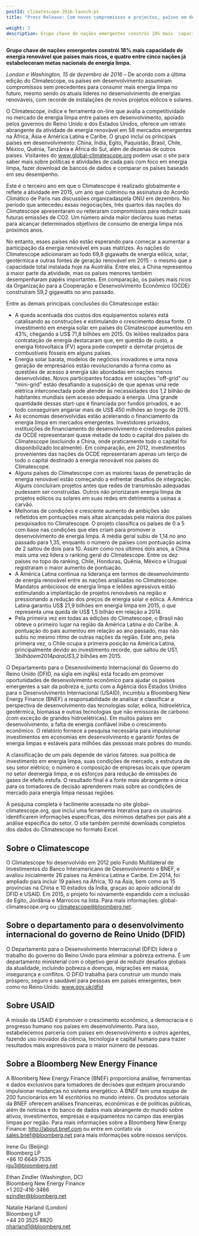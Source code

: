```yaml
---
postId: climatescope-2016-launch-pt
title: "Press Release: Com novos compromissos e projectos, países em desenvolvimento assumem a liderança global de energia limpa"

weight: 3
description: Grupo chave de nações emergentes constrói 18% mais  capacidade de energia renovável que países mais ricos, e quatro entre cinco nações já estabeleceram metas nacionais de energia limpa
---
```

__Grupo chave de nações emergentes constrói 18% mais  capacidade de energia renovável que países mais ricos, e quatro entre cinco nações já estabeleceram metas nacionais de energia limpa.__

_London e Washington, 15 de dezembro de 2016_ – De acordo com a última edição do Climatescope, os países em desenvolvimento assumiram compromissos sem precedentes para consumir mais energia limpa no futuro, mesmo sendo os atuais líderes no desenvolvimento de energias renováveis, com recorde de instalações de novos projetos eólicos e solares.

O Climatescope, índice e ferramenta on-line que avalia a competitividade no mercado de energia limpa entre países em desenvolvimento, apoiado pelos governos do Reino Unido e dos Estados Unidos, oferece um retrato abrangente da atividade de energia renovável em 58 mercados emergentes na África, Ásia e América Latina e Caribe. O grupo inclui os principais países em desenvolvimento: China, Índia, Egito, Paquistão, Brasil, Chile, México, Quênia, Tanzânia e África do Sul, além de dezenas de outros países. Visitantes do www.global-climatescope.org podem usar o site para saber mais sobre políticas e atividades de cada país com foco em energia limpa, fazer download de bancos de dados  e comparar os países baseado em seu desempenho.

Este é o terceiro ano em que o Climatescope é realizado globalmente e reflete a atividade em 2015, um ano que culminou na assinatura do Acordo Climático de Paris nas discussões organizadaspela ONU em dezembro. No período que antecedeu essas negociações, três quartos das nações do Climatescope apresentaram ou reiteraram compromissos para reduzir suas futuras emissões de CO2. Um número ainda maior declarou suas metas para alcançar determinados objetivos de consumo de energia limpa nos próximos anos.

No entanto, esses países não estão esperando para começar a aumentar a participação da energia renovável em suas matrizes. As nações do Climatescope  adicionaram ao todo 69,8 gigawatts de energia eólica, solar, geotérmica e outras fontes de geração renovável em 2015 - o mesmo que a capacidade total instalada hoje na Austrália. Entre eles, a China representou a maior parte da atividade, mas os países menores também desempenharam papéis importantes. Em comparação, os países mais ricos da Organização para a Cooperação e Desenvolvimento Econômico (OCDE) construíram 59,2 gigawatts no ano passado.

Entre as demais principais conclusões do Climatescope estão:

- A queda acentuada dos custos dos equipamentos solares está catalisando as construções e estimulando o crescimento dessa fonte. O investimento em energia solar em países do Climatescope aumentou em 43%, chegando a US$ 71,8 bilhões em 2015. Os leilões realizados para contratação de energia destacaram que, em questão de custo, a energia fotovoltaica (FV) agora pode competir e derrotar projetos de combustíveis fósseis em alguns países.
- Energia solar barata, modelos de negócios inovadores e uma nova geração de empresários estão revolucionando a forma como as questões de acesso à energia são abordadas em nações menos desenvolvidas. Novos participantes focados em soluções "off-grid" ou "mini-grid" estão desafiando a suposição de que apenas uma rede elétrica interconectada pode atender às necessidades dos 1,2 bilhão de habitantes mundiais sem acesso adequado à energia. Uma grande quantidade dessas start-ups é financiada por fundos privados, e ao todo conseguiram angariar mais de US$ 450 milhões ao longo de 2015.
- As economias desenvolvidas estão acelerando o financiamento da energia limpa em mercados emergentes. Investidores privados, instituições de financiamento do desenvolvimento e credoresdos países da OCDE representaram quase metade de todo o capital dos países do Climatescope (excluindo a China, onde praticamente todo o capital foi disponibilizado localmente). Em comparação, em 2012, investimentos provenientes das nações da OCDE representaram apenas um terço de todo o capital destinado à energia renovável nos países do Climatescope.
- Alguns países do Climatescope com as maiores taxas de penetração de energia renovável estão começando a enfrentar desafios de integração. Alguns concluíram projetos antes que redes de transmissão adequadas pudessem ser construídas. Outros não priorizaram energia limpa de projetos eólicos ou solares em suas redes em detrimento a usinas a carvão.
- Melhorias de condições e  crescente aumento de ambições  são refletidos em pontuações mais altas alcançadas pela maioria dos países pesquisados no  Climatescope. O projeto classifica os países de 0 a 5 com base nas condições que eles criam para promover o desenvolvimento de energia limpa. A média geral subiu de 1,14 no ano passado para 1,35, enquanto o número de países com pontuação acima de 2 saltou de dois para 10. Assim como nos últimos dois anos, a China mais uma vez lidera o ranking geral do Climatescope. Entre os dez países no topo do ranking, Chile, Honduras, Quênia, México e Uruguai registraram o maior aumento de pontuação.
- A América Latina continua na liderança em termos de desenvolvimento de energia renovável entre as nações analisadas no Climatescope. Mandatos ambiciosos de energia limpa e leilões agressivos estão estimulando a implantação de projetos renováveis na região e pressionando a redução dos preços de energia solar e eólica. A América Latina garantiu US$ 21,9 bilhões em energia limpa em 2015, o que representa uma queda de US$ 1,5 bilhão em relação a 2014.
- Pela primeira vez em todas as edições do Climatescope, o Brasil não obteve o primeiro lugar na região da América Latina e do Caribe. A pontuação do país aumentou em relação ao ano passado, mas não subiu no mesmo ritmo de outras nações da região. Este ano, pela primeira vez, o Chile ocupa a primeira posição na América Latina, principalmente devido ao investimento recorde, que saltou de US$1,3 bilhão em 2014 para US$3,2 bilhões em 2015.

O Departamento para o Desenvolvimento Internacional do Governo do Reino Unido (DFID, na sigla em inglês) está focado em promover oportunidades de desenvolvimento econômico para ajudar os países emergentes a sair da pobreza e, junto com a Agência dos Estados Unidos para o Desenvolvimento Internacional (USAID), incumbiu  a Bloomberg New Energy Finance (BNEF) a responsabilidade de analisar e classificar a perspectiva de desenvolvimento das tecnologias solar, eólica, hidroelétrica, geotérmica,  biomassa e outras tecnologias que não emissoras de carbono (com exceção de grandes hidroelétricas). Em muitos países em desenvolvimento, a falta de energia confiável inibe o crescimento econômico. O relatório fornece a pesquisa necessária para impulsionar investimentos em economias em desenvolvimento e garantir fontes de energia limpas e estáveis para milhões das pessoas mais pobres do mundo.

A classificação de um país depende de vários fatores: sua política de investimento em energia limpa, suas condições de mercado, a estrutura de seu setor elétrico; o número e composição de empresas locais que operam no setor deenergia limpa; e os esforços para redução de emissões de gases de efeito estufa. O resultado final é a fonte mais abrangente e única para os tomadores de decisão aprenderem mais sobre as condições de mercado para energia limpa nessas regiões.

A pesquisa completa é facilmente acessada no site global-climatescope.org, que inclui uma ferramenta interativa para os usuários identificarem informações específicas, dos mínimos detalhes por país até a análise específica do setor. O site também permite downloads completos dos dados do Climatescope no formato Excel.

## Sobre o Climatescope
O Climatescope foi desenvolvido em 2012 pelo Fundo Multilateral de Investimentos do Banco Interamericano de Desenvolvimento e BNEF, e avaliou inicialmente 26 países na América Latina e Caribe. Em 2014, foi ampliado para incluir 19 países na África, 10 na Ásia, bem como as 15 províncias na China e 10 estados da Índia, graças ao apoio adicional do DFID e USAID. Em 2015, o projeto foi novamente expandido com a inclusão do Egito, Jordânia e Marrocos na lista. Para mais informações: global-climatescope.org ou climatescope@bloomberg.net. 

## Sobre o departamento para o desenvolvimento internacional do governo de Reino Unido (DFID)
O Departamento para o Desenvolvimento Internacional (DFID) lidera o trabalho do governo do Reino Unido para eliminar a pobreza extrema. É um departamento ministerial com o objetivo geral de reduzir desafios globais da atualidade, incluindo pobreza e doenças, migrações em massa, insegurança e conflitos. O DFID trabalha para construir um mundo mais próspero, seguro e saudável para pessoas em países emergentes, bem como no Reino Unido. www.gov.uk/dfid

## Sobre USAID
A missão da USAID é promover o crescimento econômico, a democracia e o progresso humano nos países em desenvolvimento. Para isso, estabelecemos parceria com países em desenvolvimento e outros agentes, fazendo uso inovador da ciência, tecnologia e capital humano para trazer resultados mais expressivos para o maior número de pessoas.

## Sobre a Bloomberg New Energy Finance
A Bloomberg New Energy Finance (BNEF) proporciona análise, ferramentas e dados exclusivos para tomadores de decisões que estejam procurando impulsionar mudanças no sistema energético. A BNEF tem uma equipe de 200 funcionários em 14 escritórios no mundo inteiro. Os produtos setoriais da BNEF oferecem análises financeiras, econômicas e de políticas públicas, além de notícias e do banco de dados mais abrangente do mundo sobre ativos, investimentos, empresas e equipamentos no campo das energias limpas por região. Para mais informações sobre a Bloomberg New Energy Finance: http://about.bnef.com ou entre em contato via sales.bnef@bloomberg.net para mais informações sobre nossos serviços.

Irene Gu (Beijing)  
Bloomberg LP  
+86 10 6649 7535  
igu3@bloomberg.net
 
Ethan Zindler (Washington, DC)  
Bloomberg New Energy Finance   
+1 202-416-3466  
ezindler@bloomberg.net 
 
Natalie Harland (London)  
Bloomberg LP  
+44 20 3525 8820  
nharland1@bloomberg.net